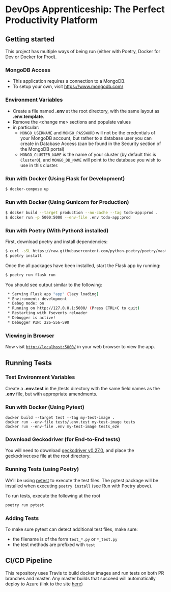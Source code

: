 # DevOps Apprenticeship: The Perfect Productivity Platform

## Getting started

This project has multiple ways of being run (either with Poetry, Docker for Dev or Docker for Prod).

### MongoDB Access
* This application requires a connection to a MongoDB.
* To setup your own, visit https://www.mongodb.com/

### Environment Variables
* Create a file named **.env** at the root directory, with the same layout as **.env.template**.
* Remove the \<change me\> sections and populate values
* in particular:
  * ```MONGO_USERNAME``` and ```MONGO_PASSWORD``` will not be the credentials of your MongoDB account, but rather to a database user you can create in Database Access (can be found in the Security section of the MongoDB portal)
  * ```MONGO_CLUSTER_NAME``` is the name of your cluster (by default this is ```Cluster0```), and ```MONGO_DB_NAME``` will point to the database you wish to use in this cluster.

### Run with Docker (Using Flask for Development)
```bash
$ docker-compose up
```
### Run with Docker (Using Gunicorn for Production)
```bash
$ docker build --target production --no-cache --tag todo-app:prod .
$ docker run -p 5000:5000 --env-file .env todo-app:prod
```
### Run with Poetry (With Python3 installed)
First, download poetry and install dependencies:
```bash
$ curl -sSL https://raw.githubusercontent.com/python-poetry/poetry/master/get-poetry.py | python -
$ poetry install
```

Once the all packages have been installed, start the Flask app by running:
```bash
$ poetry run flask run
```

You should see output similar to the following:
```bash
 * Serving Flask app "app" (lazy loading)
 * Environment: development
 * Debug mode: on
 * Running on http://127.0.0.1:5000/ (Press CTRL+C to quit)
 * Restarting with fsevents reloader
 * Debugger is active!
 * Debugger PIN: 226-556-590
```

### Viewing in Browser
Now visit [`http://localhost:5000/`](http://localhost:5000/) in your web browser to view the app.


## Running Tests

### Test Environment Variables
Create a **.env.test** in the /tests directory with the same field names as the **.env** file, but with appropriate amendments.
### Run with Docker (Using Pytest)
```
docker build --target test --tag my-test-image .
docker run --env-file tests/.env.test my-test-image tests
docker run --env-file .env my-test-image tests_e2e
```

### Download Geckodriver (for End-to-End tests)
You will need to download [geckodriver v0.27.0](https://github.com/mozilla/geckodriver/releases/tag/v0.27.0), and place the geckodriver.exe file at the root directory.

### Running Tests (using Poetry)
We'll be using [pytest](https://pypi.org/project/pytest/) to execute the test files. The pytest package will be installed when executing `poetry install` (see Run with Poetry above).

To run tests, execute the following at the root
```bash
poetry run pytest
```

### Adding Tests

To make sure pytest can detect additional test files, make sure:
* the filename is of the form `test_*.py` or `*_test.py`
* the test methods are prefixed with `test`

## CI/CD Pipeline

This repository uses Travis to build docker images and run tests on both PR branches and master. Any master builds that succeed will automatically deploy to Azure (link to the site [here](https://prod-perfect-productivity-platform.azurewebsites.net))
